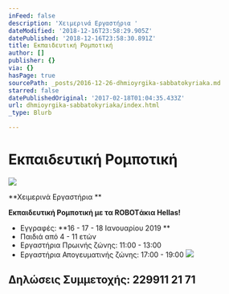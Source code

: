 ```yaml
---
inFeed: false
description: 'Χειμερινά Εργαστήρια '
dateModified: '2018-12-16T23:58:29.905Z'
datePublished: '2018-12-16T23:58:30.891Z'
title: Εκπαιδευτική Ρομποτική
author: []
publisher: {}
via: {}
hasPage: true
sourcePath: _posts/2016-12-26-dhmioyrgika-sabbatokyriaka.md
starred: false
datePublishedOriginal: '2017-02-18T01:04:35.433Z'
url: dhmioyrgika-sabbatokyriaka/index.html
_type: Blurb

---
```

# Εκπαιδευτική Ρομποτική
![](https://s3-us-west-2.amazonaws.com/the-grid-img/p/2a1fbd1019ab5eeae713f11cc79f48b66508b95c.png)

**Χειμερινά Εργαστήρια **

**Εκπαιδευτική Ρομποτική με τα ROBOTάκια Hellas!**

* Εγγραφές: **16 - 17 - 18 Ιανουαρίου 2019 **
* Παιδιά από 4 - 11 ετών
* Εργαστήρια Πρωινής ζώνης: 11:00 - 13:00 
* Εργαστήρια Απογευματινής ζώνης: 17:00 - 19:00
![](https://the-grid-user-content.s3-us-west-2.amazonaws.com/fd9e50b3-b915-462e-8fd2-a56936ffd6f1.png)

## Δηλώσεις Συμμετοχής: 229911 21 71